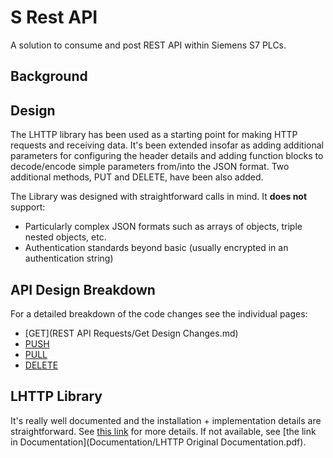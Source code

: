 # S Rest API
A solution to consume and post REST API within Siemens S7 PLCs.

## Background

## Design

The LHTTP library has been used as a starting point for making HTTP requests and receiving data. It's been extended insofar as adding additional parameters for configuring the header details and adding function blocks to decode/encode simple parameters from/into the JSON format. Two additional methods, PUT and DELETE, have been also added. 

The Library was designed with straightforward calls in mind. It **does not** support:
* Particularly complex JSON formats such as arrays of objects, triple nested objects, etc.
* Authentication standards beyond basic (usually encrypted in an authentication string)

## API Design Breakdown

For a detailed breakdown of the code changes see the individual pages:
* [GET](REST API Requests/Get Design Changes.md)
* [PUSH](#)
* [PULL](#)
* [DELETE](#)

## LHTTP Library

It's really well documented and the installation + implementation details are straightforward. See [this link](https://support.industry.siemens.com/cs/document/109763879/library-for-http-communication-(lhttp)?dti=0&lc=en-US) for more details. If not available, see [the link in Documentation](Documentation/LHTTP Original Documentation.pdf).
